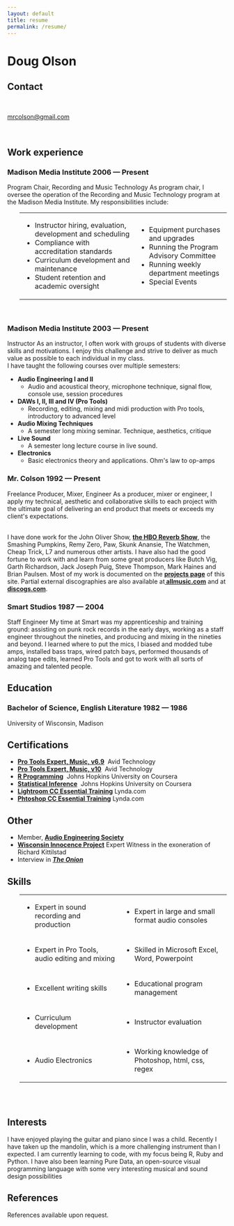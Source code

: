 ```yaml
---
layout: default
title: resume
permalink: /resume/
---
```


<div id="resume">
    <div id="main">
        <h1 id="title">
            Doug Olson
        </h1>
        <div class="basic-info section">
            <h2 class="title">
                Contact
            </h2>
            <div class="set">
                <p class="address">
                    <span class="value"><br></span>
                </p>
                <div class="r">
                    <p class="email">
                        <span class="value"><a href="mailto:mrcolson@gmail.com">mrcolson@gmail.com</a></span>
                    </p>
                    <p class="phone">
                        <span class="value"><br></span>
                    </p>
                </div>
                <div class="clear"></div>
            </div><!-- set //-->
            <div class="clear"></div>
        </div><!-- basic-info //-->
        <div class="section section-work">
            <h2 class="title">
                Work experience
            </h2>
            <div class="set">
                <div class="item">
                    <h3>
                        <span class="company l">Madison Media Institute</span> <span class="date r">2006 — Present</span>
                    </h3><span class="job_title">Program Chair, Recording and Music Technology</span> <span class="info">As program chair, I oversee the operation of the Recording and Music Technology program at the Madison Media Institute. My responsibilities include:</span>
                    <div>
                        <div style="margin-left: 2em">
                            <table>
                                <tr>
                                    <td>
                                        <ul>
                                            <li>Instructor hiring, evaluation, development and scheduling
                                            </li>
                                            <li>Compliance with accreditation standards
                                            </li>
                                            <li>Curriculum development and maintenance
                                            </li>
                                            <li>Student retention and academic oversight
                                            </li>
                                        </ul>
                                    </td>
                                    <td>
                                        <ul>
                                            <li>Equipment purchases and upgrades
                                            </li>
                                            <li>Running the Program Advisory Committee
                                            </li>
                                            <li>Running weekly department meetings
                                            </li><li>Special Events
                                            </li>
                                        </ul>
                                    </td>
                                </tr>
                            </table>
                        </div>
                    </div><span class="info">&nbsp;</span>
                    <div class="item">
                        <h3>
                            <span class="company l">Madison Media Institute</span> <span class="date r">2003 — Present</span>
                        </h3><span class="job_title">Instructor</span> <span class="info">As an instructor, I often work with groups of students with diverse skills and motivations. I enjoy this challenge and strive to deliver as much value as possible to each individual in my class.</span>
                        <br>
                        <span class="info">I have taught the following courses over multiple semesters:</span>
                        <br>
                    <div class="set">
                        <div class="item">
                            <ul>
                                <li><strong>Audio Engineering I and II</strong>
                                </li>
                                <li style="list-style: none">
                                    <ul>
                                        <li>Audio and acoustical theory, microphone technique, signal flow, console use, session procedures
                                        </li>
                                    </ul>
                                </li>
                                <li><strong>DAWs I, II, III and IV (Pro Tools)</strong>
                                </li>
                                <li style="list-style: none">
                                    <ul>
                                        <li>Recording, editing, mixing and midi production with Pro tools, introductory to advanced level
                                        </li>
                                    </ul>
                                </li>
                                <li><strong>Audio Mixing Techniques</strong>
                                </li>
                                <li style="list-style: none">
                                    <ul>
                                        <li>A semester long mixing seminar. Technique, aesthetics, critique
                                        </li>
                                    </ul>
                                </li>
                                <li><strong>Live Sound</strong>
                                </li>
                                <li style="list-style: none">
                                    <ul>
                                        <li>A semester long lecture course in live sound.
                                        </li>
                                    </ul>
                                </li>
                                <li><strong>Electronics</strong>
                                </li>
                                <li style="list-style: none">
                                    <ul>
                                        <li>Basic electronics theory and applications. Ohm's law to op-amps
                                        </li>
                                    </ul>
                                </li>
                            </ul>
                        </div>
                    </div>
                    <div class="clear"></div>
                </div>
                    </div>
                    <div class="item">
                        <h3>
                            <span class="company l">Mr. Colson</span> <span class="date r">1992 — Present</span>
                        </h3><span class="job_title">Freelance Producer, Mixer, Engineer</span> <span class="info">As a producer, mixer or engineer, I apply my technical, aesthetic and collaborative skills to each project with the ultimate goal of delivering an end product that meets or exceeds my client's expectations.</span>
                        <p><br/>
                            <span class="info">I have done work for the John Oliver Show, <a href="https://en.wikipedia.org/wiki/Reverb_(TV_series)"><strong>the HBO Reverb Show</strong></a>, the Smashing Pumpkins, Remy Zero, Paw, Skunk Anansie, The Watchmen, Cheap Trick, L7 and numerous other artists. I have also had the good fortune to work with and learn from some great producers like Butch Vig, Garth Richardson, Jack Joseph Puig, Steve Thompson, Mark Haines and Brian Paulsen. Most of my work is documented on the <a href="http://www.mrcolson.com/projects/"><strong>projects page</strong></a> of this site. Partial external discographies are also available at<a href="http://www.allmusic.com/artist/mr-colson-mn0000602782"><strong> allmusic.com</strong></strong></a> and at <a href="http://www.discogs.com/artist/421549-Mr-Colson"><strong>discogs.com</strong></a>.</span>
                        </p>
                    </div>
                    <div class="item">
                        <h3>
                            <span class="company l">Smart Studios</span> <span class="date r">1987 — 2004</span>
                        </h3><span class="job_title">Staff Engineer</span> <span class="info">My time at Smart was my apprenticeship and training ground: assisting on punk rock records in the early days, working as a staff engineer throughout the nineties, and producing and mixing in the nineties and beyond. I learned where to put the mics, I biased and modded tube amps, installed bass traps, wired patch bays, performed thousands of analog tape edits, learned Pro Tools and got to work with all sorts of amazing and talented people.</span>
                    </div>
                </div>
                <div class="clear"></div>
            </div>
            <div class="section section-education">
                <h2 class="title">
                    Education
                </h2>
                <div class="set">
                    <div class="item">
                        <h3>
                            <span class="course l">Bachelor of Science, English Literature</span> <span class="date r">1982 — 1986</span>
                        </h3><span class="school">University of Wisconsin, Madison</span>
                    </div>
                </div>
                <div class="clear"></div>
            </div>
            <div class="section section-qualifications">
                <h2 class="title">
                    Certifications
                </h2>
                <div class="set">
                    <div class="item">
                        <ul>
                            <li>
                                <span class="info"><strong><a href="https://www.avid.com/US/support/training/professionals/Doug_Olson_mrcolson@mrcolson.com">Pro Tools Expert, Music, v6.9</a></strong> &nbsp;Avid Technology</span>
                            </li>
                            <li>
                                <span class="info"><strong><a href="https://www.avid.com/US/support/training/professionals/Doug_Olson_mrcolson@gmail.com">Pro Tools Expert, Music, v10</a></strong> &nbsp;Avid Technology</span>
                            </li>
                            <li>
                                <span class="info"><strong><a href="https://www.coursera.org/account/accomplishments/records/55bRj8WB6wqRqy6a">R Programming</a></strong> &nbsp;Johns Hopkins University on Coursera&nbsp;</span>
                            </li>
                            <li>
                                <span class="info"><strong><a href="https://www.coursera.org/account/accomplishments/records/qW9SHPxq23jgaGR2">Statistical Inference</a></strong> &nbsp;Johns Hopkins University on Coursera&nbsp;</span>
                            </li>
                            <li>
                                <span class="info"><strong><a href="http://www.lynda.com/Lightroom-tutorials/Lightroom-CC-Essential-Training-2015/383035-2.html">Lightroom CC Essential Training</a></strong> Lynda.com</span>
                            </li>
                            <li>
                                <span class="info"><strong><a href="http://www.lynda.com//Photoshop-tutorials/Photoshop-CC-Essential-Training-2015/372339-2.html">Phtoshop CC Essential Training</a></strong> Lynda.com</span>
                            </li>
                        </ul>
                    </div>
                </div>
                <div class="clear"></div>
            </div>
            <div class="section section-qualifications">
                <h2 class="title">
                    Other
                </h2>
                <div class="set">
                    <div class="item">
                        <ul>
                            <li>
                                <span class="info">Member, <a href="http://www.aes.org/aes/dolson"><strong>Audio Engineering Society</strong></a></span>
                            </li>
                            <li>
                                <span class="info"><strong><a href="https://www.law.umich.edu/special/exoneration/Pages/casedetail.aspx?caseid=3356">Wisconsin Innocence Project</a></strong> Expert Witness in the exoneration of Richard Kittilstad</span>
                            </li>
                            <li>
                                <span class="info">Interview in <a href="http://www.avclub.com/article/doug-olson-13532"><strong><em>The Onion</em></strong></a></span>
                        </li>
                    </ul>
                    </div>
                </div>
                <div class="clear"></div>
            </div>
            <div class="section section-1436556401525">
                <h2 class="title">
                    Skills
                </h2>
                <div class="set">
                    <div class="item">
                        <div>
                            <div style="margin-left: 2em">
                                <table>
                                    <tr>
                                        <td>
                                            <ul>
                                                <li>Expert in sound recording and production
                                                </li>
                                            </ul>
                                        </td>
                                        <td>
                                            <ul>
                                                <li>Expert in large and small format audio consoles
                                                </li>
                                            </ul>
                                        </td>
                                    </tr>
                                    <tr>
                                        <td>
                                            <ul>
                                                <li>Expert in Pro Tools, audio editing and mixing
                                                </li>
                                            </ul>
                                        </td>
                                        <td>
                                            <ul>
                                                <li>Skilled in Microsoft Excel, Word, Powerpoint
                                                </li>
                                            </ul>
                                        </td>
                                    </tr>
                                    <tr>
                                        <td>
                                            <ul>
                                                <li>Excellent writing skills
                                                </li>
                                            </ul>
                                        </td>
                                        <td>
                                            <ul>
                                                <li>Educational program management
                                                </li>
                                            </ul>
                                        </td>
                                    </tr>
                                    <tr>
                                        <td>
                                            <ul>
                                                <li>Curriculum development
                                                </li>
                                            </ul>
                                        </td>
                                        <td>
                                            <ul>
                                                <li>Instructor evaluation
                                                </li>
                                            </ul>
                                        </td>
                                    </tr>
                                    <tr>
                                        <td>
                                            <ul>
                                                <li>Audio Electronics
                                                </li>
                                            </ul>
                                        </td>
                                        <td>
                                            <ul>
                                                <li>Working knowledge of Photoshop, html, css, regex
                                                </li>
                                            </ul>
                                        </td>
                                    </tr>
                                </table>
                            </div>
                        </div>
                    </div>
                </div>
                <div class="clear"></div>
                <div class="section section-interests">
                    <br>
                    <br>
                    <h2 class="title">
                        Interests
                    </h2>
                    <div class="set">
                        <div class="item">
                            <span class="info">I have enjoyed playing the guitar and piano since I was a child. Recently I have taken up the mandolin, which is a more challenging instrument than I expected. I am currently learning to code, with  my focus being R, Ruby and Python. I have also been learning Pure Data, an open-source visual programming language with some very interesting musical and sound design possibilities</span>
                        </div>
                    </div>
                    <div class="clear"></div>
                </div>
                <div class="section section-references">
                    <h2 class="title">
                        References
                    </h2>
                    <div class="set">
                        <div class="item">
                            <span class="info">References available upon request.</span>
                        </div>
                    </div>
                    <div class="clear"></div>
                </div>
            </div>
        </div>
    </div>
</div>
